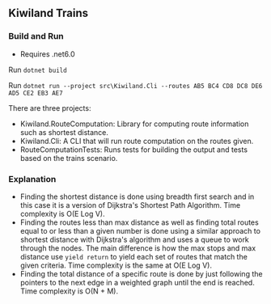 ﻿## Kiwiland Trains 

### Build and Run

- Requires .net6.0

Run `dotnet build`

Run `dotnet run --project src\Kiwiland.Cli --routes AB5 BC4 CD8 DC8 DE6 AD5 CE2 EB3 AE7`

There are three projects:

- Kiwiland.RouteComputation: Library for computing route information such as shortest distance.
- Kiwiland.Cli: A CLI that will run route computation on the routes given.
- RouteComputationTests: Runs tests for building the output and tests based on the trains scenario.

### Explanation

- Finding the shortest distance is done using breadth first search and in this case it is a version of Dijkstra's Shortest Path Algorithm.
Time complexity is O(E Log V).
- Finding the routes less than max distance as well as finding total routes equal to or less than a given number is
done using a similar approach to shortest distance with Dijkstra's algorithm and uses a queue to work through the nodes. 
The main difference is how the max stops and max distance use `yield return` to yield each set of routes that match
the given criteria. Time complexity is the same at O(E Log V).
- Finding the total distance of a specific route is done by just following the pointers to the next
edge in a weighted graph until the end is reached. Time complexity is O(N + M).

